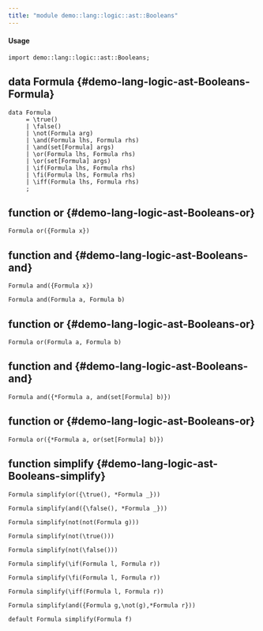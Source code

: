 ```yaml
---
title: "module demo::lang::logic::ast::Booleans"
---
```


#### Usage

`import demo::lang::logic::ast::Booleans;`


## data Formula {#demo-lang-logic-ast-Booleans-Formula}

```rascal
data Formula  
     = \true()
     | \false()
     | \not(Formula arg)
     | \and(Formula lhs, Formula rhs)
     | \and(set[Formula] args)
     | \or(Formula lhs, Formula rhs)
     | \or(set[Formula] args)
     | \if(Formula lhs, Formula rhs)
     | \fi(Formula lhs, Formula rhs)
     | \iff(Formula lhs, Formula rhs)
     ;
```

## function or {#demo-lang-logic-ast-Booleans-or}

```rascal
Formula or({Formula x})

```

## function and {#demo-lang-logic-ast-Booleans-and}

```rascal
Formula and({Formula x})

Formula and(Formula a, Formula b)

```

## function or {#demo-lang-logic-ast-Booleans-or}

```rascal
Formula or(Formula a, Formula b)

```

## function and {#demo-lang-logic-ast-Booleans-and}

```rascal
Formula and({*Formula a, and(set[Formula] b)})

```

## function or {#demo-lang-logic-ast-Booleans-or}

```rascal
Formula or({*Formula a, or(set[Formula] b)})

```

## function simplify {#demo-lang-logic-ast-Booleans-simplify}

```rascal
Formula simplify(or({\true(), *Formula _}))

Formula simplify(and({\false(), *Formula _}))

Formula simplify(not(not(Formula g)))

Formula simplify(not(\true()))

Formula simplify(not(\false()))

Formula simplify(\if(Formula l, Formula r))

Formula simplify(\fi(Formula l, Formula r))

Formula simplify(\iff(Formula l, Formula r))

Formula simplify(and({Formula g,\not(g),*Formula r}))

default Formula simplify(Formula f)

```

